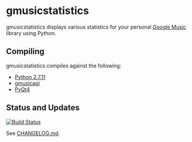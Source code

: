 gmusicstatistics
================

gmusicstatistics displays various statistics for your personal [Google Music](http://music.google.com/) library using Python.

Compiling
---------

gmusicstatistics compiles against the following:

* [Python 2.7.11](https://www.python.org/)
* [gmusicapi](https://github.com/simon-weber/gmusicapi)
* [PyQt4](https://www.riverbankcomputing.com/software/pyqt/download)

Status and Updates
------------------

[![Build Status](https://travis-ci.org/Stefenatefun/gmusicstatistics.svg)](https://travis-ci.org/Stefenatefun/gmusicstatistics)

See [CHANGELOG.md](CHANGELOG.md).